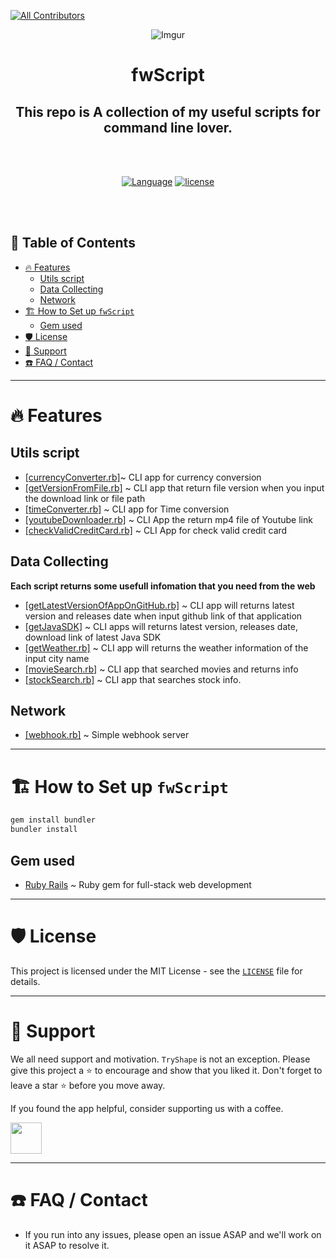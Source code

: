 <!-- ALL-CONTRIBUTORS-BADGE:START - Do not remove or modify this section -->
[![All Contributors](https://img.shields.io/badge/all_contributors-1-orange.svg?style=flat-square)](#contributors-)
<!-- ALL-CONTRIBUTORS-BADGE:END -->

<div align="center">

![Imgur](https://i.imgur.com/PZjUHDE.png)

<h1> fwScript </h1>

<h2>This repo is A collection of my useful scripts for command line lover.</h2>
<br></br>

[![Language](https://img.shields.io/badge/language-Ruby-red.svg)]()
[![license](https://img.shields.io/github/license/mashape/apistatus.svg)]()

</div>
<br></br>

<h2> 📖 Table of Contents </h2>

- [🔥 Features](#-features)
  - [Utils script](#utils-script)
  - [Data Collecting](#data-collecting)
  - [Network](#network)
- [🏗️ How to Set up `fwScript`](#️-how-to-set-up-fwscript)
  - [Gem used](#gem-used)
- [🛡️ License](#️-license)
- [🙏 Support](#-support)
- [☎️ FAQ / Contact](#️-faq--contact)

---

# 🔥 Features

## Utils script

* [[currencyConverter.rb]](/Utils/currencyConverter.rb)~ CLI app for currency conversion
* [[getVersionFromFile.rb]](/Utils/getVersionFromFile.rb) ~ CLI app that return file version when you input the download link or file path
* [[timeConverter.rb]](/Utils/timeConverter.rb) ~ CLI app for Time conversion
* [[youtubeDownloader.rb]](/Utils/youtubeDownloader.rb) ~ CLI App the return mp4 file of Youtube link
* [[checkValidCreditCard.rb]](/Utils/checkValidCreditCard.rb) ~ CLI App for check valid credit card

## Data Collecting

**Each script returns some usefull infomation that you need from the web**

* [[getLatestVersionOfAppOnGitHub.rb]](/Data_Collecting/getLatestVersionOfAppOnGitHub.rb) ~ CLI app will returns latest version and releases date when input github link of that application
* [[getJavaSDK]](/Data_Collecting/getJavaSDK.rb) ~ CLI apps will returns latest version, releases date, download link of latest Java SDK
* [[getWeather.rb]](/Data_Collecting/getWeather.rb) ~ CLI app will returns the weather information of the input city name
* [[movieSearch.rb]](/Data_Collecting/movieSearch.rb) ~ CLI app that searched movies and returns info
* [[stockSearch.rb]](/Data_Collecting/stockSearch.rb) ~ CLI app that searches stock info.
  
## Network
 
* [[webhook.rb]](/Network/webhook.rb) ~ Simple webhook server
---

# 🏗️ How to Set up `fwScript`

```ruby
gem install bundler
bundler install
```

## Gem used

* [Ruby Rails](https://rubygems.org/gems/rails) ~ Ruby gem for full-stack web development

---

# 🛡️ License
This project is licensed under the MIT License - see the [`LICENSE`](LICENSE) file for details.

---

# 🙏 Support

We all need support and motivation. `TryShape` is not an exception. Please give this project a ⭐️ to encourage and show that you liked it. Don't forget to leave a star ⭐️ before you move away.

If you found the app helpful, consider supporting us with a coffee.

<a href="https://bmc.link/frenda">
    <img src="https://cdn.buymeacoffee.com/buttons/v2/default-yellow.png" height="50px">
</a>

---

# ☎️ FAQ / Contact
* If you run into any issues, please open an issue ASAP and we'll work on it ASAP to resolve it.